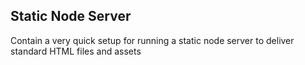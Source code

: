 ## Static Node Server

Contain a very quick setup for running a static node server to deliver standard HTML files and assets